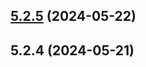 ## [5.2.5](https://github.com/arvis/jilarganti/compare/create-arvis@5.2.4...create-arvis@5.2.5) (2024-05-22)



## 5.2.4 (2024-05-21)



